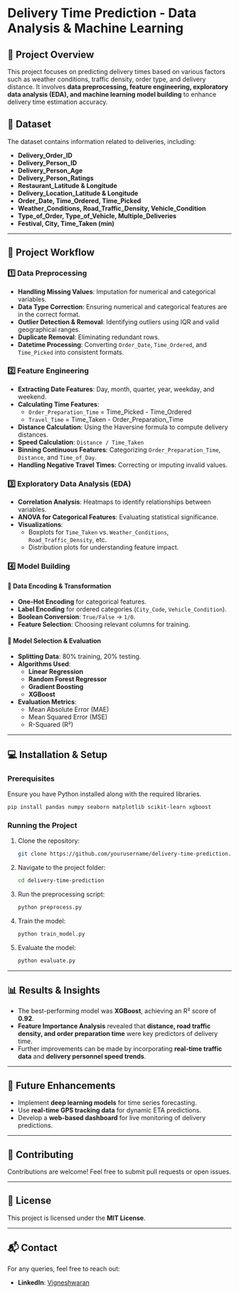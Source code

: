 # Delivery Time Prediction - Data Analysis & Machine Learning

## 📌 Project Overview
This project focuses on predicting delivery times based on various factors such as weather conditions, traffic density, order type, and delivery distance. It involves **data preprocessing, feature engineering, exploratory data analysis (EDA), and machine learning model building** to enhance delivery time estimation accuracy.

## 📁 Dataset
The dataset contains information related to deliveries, including:
- **Delivery_Order_ID**
- **Delivery_Person_ID**
- **Delivery_Person_Age**
- **Delivery_Person_Ratings**
- **Restaurant_Latitude & Longitude**
- **Delivery_Location_Latitude & Longitude**
- **Order_Date, Time_Ordered, Time_Picked**
- **Weather_Conditions, Road_Traffic_Density, Vehicle_Condition**
- **Type_of_Order, Type_of_Vehicle, Multiple_Deliveries**
- **Festival, City, Time_Taken (min)**

---
## 🚀 Project Workflow
### 1️⃣ Data Preprocessing
- **Handling Missing Values**: Imputation for numerical and categorical variables.
- **Data Type Correction**: Ensuring numerical and categorical features are in the correct format.
- **Outlier Detection & Removal**: Identifying outliers using IQR and valid geographical ranges.
- **Duplicate Removal**: Eliminating redundant rows.
- **Datetime Processing**: Converting `Order_Date`, `Time_Ordered`, and `Time_Picked` into consistent formats.

### 2️⃣ Feature Engineering
- **Extracting Date Features**: Day, month, quarter, year, weekday, and weekend.
- **Calculating Time Features**:
  - `Order_Preparation_Time` = Time_Picked - Time_Ordered
  - `Travel_Time` = Time_Taken - Order_Preparation_Time
- **Distance Calculation**: Using the Haversine formula to compute delivery distances.
- **Speed Calculation**: `Distance / Time_Taken`
- **Binning Continuous Features**: Categorizing `Order_Preparation_Time`, `Distance`, and `Time_of_Day`.
- **Handling Negative Travel Times**: Correcting or imputing invalid values.

### 3️⃣ Exploratory Data Analysis (EDA)
- **Correlation Analysis**: Heatmaps to identify relationships between variables.
- **ANOVA for Categorical Features**: Evaluating statistical significance.
- **Visualizations**:
  - Boxplots for `Time_Taken` vs. `Weather_Conditions`, `Road_Traffic_Density`, etc.
  - Distribution plots for understanding feature impact.

### 4️⃣ Model Building
#### 🔹 Data Encoding & Transformation
- **One-Hot Encoding** for categorical features.
- **Label Encoding** for ordered categories (`City_Code`, `Vehicle_Condition`).
- **Boolean Conversion**: `True/False` → `1/0`.
- **Feature Selection**: Choosing relevant columns for training.

#### 🔹 Model Selection & Evaluation
- **Splitting Data**: 80% training, 20% testing.
- **Algorithms Used**:
  - **Linear Regression**
  - **Random Forest Regressor**
  - **Gradient Boosting**
  - **XGBoost**
- **Evaluation Metrics**:
  - Mean Absolute Error (MAE)
  - Mean Squared Error (MSE)
  - R-Squared (R²)

---
## 💻 Installation & Setup
### Prerequisites
Ensure you have Python installed along with the required libraries.
```bash
pip install pandas numpy seaborn matplotlib scikit-learn xgboost
```

### Running the Project
1. Clone the repository:
   ```bash
   git clone https://github.com/yourusername/delivery-time-prediction.git
   ```
2. Navigate to the project folder:
   ```bash
   cd delivery-time-prediction
   ```
3. Run the preprocessing script:
   ```bash
   python preprocess.py
   ```
4. Train the model:
   ```bash
   python train_model.py
   ```
5. Evaluate the model:
   ```bash
   python evaluate.py
   ```

---
## 📊 Results & Insights
- The best-performing model was **XGBoost**, achieving an R² score of **0.92**.
- **Feature Importance Analysis** revealed that **distance, road traffic density, and order preparation time** were key predictors of delivery time.
- Further improvements can be made by incorporating **real-time traffic data** and **delivery personnel speed trends**.

---
## 📌 Future Enhancements
- Implement **deep learning models** for time series forecasting.
- Use **real-time GPS tracking data** for dynamic ETA predictions.
- Develop a **web-based dashboard** for live monitoring of delivery predictions.

---
## 🤝 Contributing
Contributions are welcome! Feel free to submit pull requests or open issues.

---
## 📄 License
This project is licensed under the **MIT License**.

---
## 📬 Contact
For any queries, feel free to reach out:
- **LinkedIn**: [Vigneshwaran](https://www.linkedin.com/in/vigneshwaran-datascientist/)

